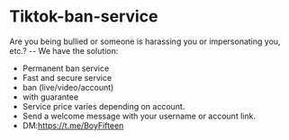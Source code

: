 # Tiktok-ban-service
Are you being bullied or someone is harassing you or impersonating you, etc.? 
-- We have the solution: 
- Permanent ban service 
- Fast and secure service 
- ban (live/video/account)
- with guarantee
- Service price varies depending on account.
- Send a welcome message with your username or account link.
- DM:https://t.me/BoyFifteen  


